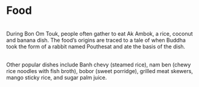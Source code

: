# Food 
\
During Bon Om Touk, people often gather to eat Ak Ambok, a rice, coconut and banana dish. The food’s origins are traced to a tale of when Buddha took the form of a rabbit named Pouthesat and ate the basis of the dish.

\
Other popular dishes include Banh chevy (steamed rice), nam ben (chewy rice noodles with fish broth), bobor (sweet porridge), grilled meat skewers, mango sticky rice, and sugar palm juice.